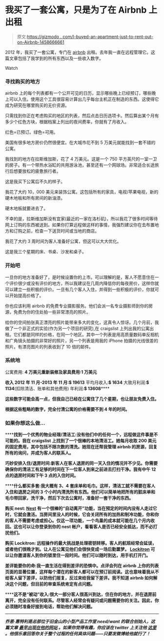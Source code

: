 # 我买了一套公寓，只是为了在 Airbnb 上出租

> 原文:[https://gizmodo . com/I-buyed-an-apartment-just-to-rent-out-on-Airbnb-1458666661](https://gizmodo.com/i-bought-an-apartment-just-to-rent-it-out-on-airbnb-1458666661)

2012 年，我买了一套公寓，专门在 [airbnb](http://airbnb.com/) 出租。去年我一直在远程管理它。这篇文章包括了我学到的所有东西以及一些收入数字。

Watch

### 寻找购买的地方

airbnb 上的每个列表都有一个公开可见的日历，显示哪些晚上已经预订，哪些晚上可以入住。使用这个工具很容易计算出几乎每台主机正在制造的东西。这使得它成为研究在哪里购买的无价资源。

只需找到你正在考虑购买的地区的列表，然后点击日历选项卡。然后算出某个月有多少个红色方块，根据档案上列出的夜间费率，你就有了月收入。

红色=已预订。绿色=可用。

美国有很多地方房价仍然很便宜。在大城市花不到 5 万美元就能找到一套不错的公寓。

我找到的地方在拉斯维加斯，花了 4 万美元。这是一个 750 平方英尺的一室一卫的房子。有一个带热水浴缸的共用游泳池，甚至还有一个网球场。非常适合长途旅行后想要放松的疲惫旅行者。

这是我买下公寓后不久的样子。

我花了大约 10，000 美元来装饰公寓。这包括所有的家具，电视/苹果电视，新的硬木地板和所有房间的新油漆。

硬木地板就要进去了。

不幸的是，拉斯维加斯没有宜家(最近的一家在洛杉矶)，所以我花了很多时间等待网上订购的东西被送到。如果你打算远程做这样的事情，我强烈建议你在去布置地方和订购之前，检查一下送货时间或当地的商店。

我花了大约 3 周时间为客人准备好公寓，但这可以大大优化。

这是我三个星期的床、书桌、沙发和桌子。

### 开始吧

一旦你的地方准备好了，是时候设置你的上市。可以理解的是，客人不愿意住在一个评价很少或没有评价的地方，所以我建议在几周内降低你的每夜房价，这样你就可以建立一些积极的评价。一旦有几个客人入住，并得到一些积极的评价，你就可以开始提高价格了。

你也应该利用 airbnb 的免费专业摄影服务。他们会派一名专业摄影师到你的房源，免费为你的住处拍一些非常漂亮的照片。

给你的空间拍张真正漂亮的照片能带来多大的变化，这真令人惊讶。几个月前，我做了一个非正式的实验(作为另一个项目的研究),在 craigslist 上列出我的公寓出租。它们都是同样的价格，在同一个地区。其中一个列表是用高质量数码单反相机和广角镜头拍摄的非常好的照片，另一个列表是用我的 iPhone 拍摄的光线很差的照片。有漂亮图片的列表收到了 10 倍的邮件。

### 系统地

公寓费用: **4 万美元重新装修及家具费用:**1 万美元****

******收入**
2012 年 11 月-2013 年 11 月:**$ 19613**
平均月收入:**$ 1634**
大致月利润:**$ 1134**(扣除清洁、账单和其他费用)
年利润:**$ 13608******

****这些数字可能会高一点，但我自己已经在公寓住了几个星期，也让朋友免费入住。****

****根据这些粗略的数字，完全付清公寓的价格需要不到 4 年的时间。****

### ****如果你想这么做…****

******找到一个优秀的物业经理/清洁工:**没有他们中的任何一个，远程做这件事是不可能的。我在 craigslist 上找到了一个很棒的本地清洁工。她每月收取 200 美元的固定费用，其中包括不限次数的清洗。她现在还帮我管理 airbnb 的房源，回复所有的询问，并成为客人的联系人。****

****巧妙安排入住/退房时间:新客人在客人退房的同一天入住的情况并不少见。你需要确保你的清洁工有足够的时间在下一位客人到来之前进去打扫干净。我有中午 12 点的退房时间和下午 3 点的入住时间。****

******什么都买多套:**我大概有 3、4 套床单和毛巾。这样，清洁工就不需要在客人入住和退房之间的 3 个小时内清洗所有东西。他们可以简单地把所有的脏床单和毛巾带回家，洗干净，然后下次去公寓时，准备好一套干净的东西。****

******购买 nest:** [Nest](http://nest.com/) 有一个很棒的“自动离开”功能，当在预定的时间内没有人走过它时，它就会激活。当房间里没人的时候，它会关闭所有的加热和制冷功能，你和你的客人不需要考虑或担心。仅这一项功能，一个鸟巢的成本就可能在几个月内收回。这也可以让你登录到你的 nest 帐户，看看客人是否已经安全抵达，而不必打扰他们。****

******购买 Lockitron:** 远程操作的最大挑战是处理密钥转移。客人的航班经常会延误，或者他们很晚才到。让人在公寓见他们会很快变成一场后勤噩梦。 [Lockitron](http://lockitron.com/) 可以让你邀请客人到你的锁里住一段时间。他们可以随时到达，用手机打开门。****

****差评能要你的命:我一直生活在得到差评的恐惧中。点评会列在 airbnb 上你的列表页面的显著位置，这样每个潜在的新客人都可以在预订前阅读。这也意味着我从不给客人留下差评，以防他们报复，反过来给我留下差评。我不知道 airbnb 如何解决这个问题，但目前的审查系统肯定有点问题。****

******这不是“被动”收入:**很大一部分客人很高兴到达，住在你的地方，并在退房前离开，完全没有任何联系。尽管客人经常会有疑问或问题需要你的关注。因此，你必须随时准备好接到电话，帮助他们解决问题。****

* * *

*****乔恩·惠特利是总部位于旧金山的小型产品工作室 need/want 的联合创始人，这篇文章* [*最早出现在他的网站*](http://needwant.com/p/buying-apartment-airbnb/) *。如果你觉得有趣，你应该在 twitter 上关注他* [*这里*](http://twitter.com/jon) *。他很乐意回答你关于整个过程的任何具体问题——只要发微博给他就行了！*****